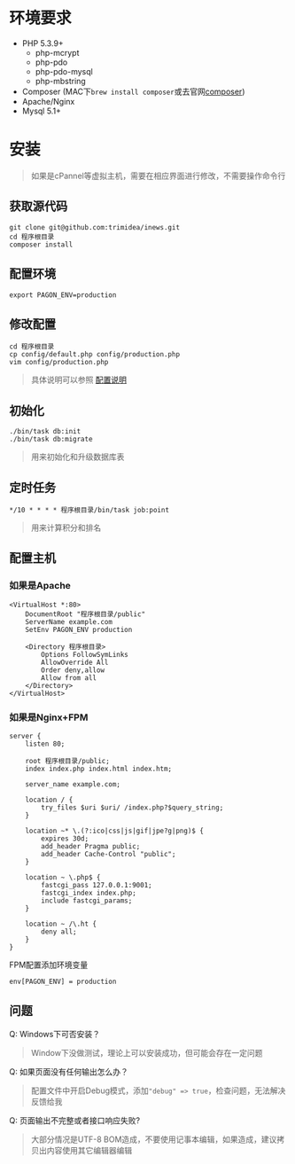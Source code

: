 # 环境要求

- PHP 5.3.9+
  - php-mcrypt
  - php-pdo
  - php-pdo-mysql
  - php-mbstring
- Composer (MAC下`brew install composer`或去官网[composer](http://getcomposer.org))
- Apache/Nginx
- Mysql 5.1+

# 安装

> 如果是cPannel等虚拟主机，需要在相应界面进行修改，不需要操作命令行

## 获取源代码

```
git clone git@github.com:trimidea/inews.git
cd 程序根目录
composer install
```

## 配置环境

```
export PAGON_ENV=production
```

## 修改配置

```
cd 程序根目录
cp config/default.php config/production.php
vim config/production.php
```

> 具体说明可以参照 [配置说明](./02-Setup.md)

## 初始化

```
./bin/task db:init
./bin/task db:migrate
```

> 用来初始化和升级数据库表

## 定时任务

```
*/10 * * * * 程序根目录/bin/task job:point
```

> 用来计算积分和排名

## 配置主机

### 如果是Apache

```
<VirtualHost *:80>
    DocumentRoot "程序根目录/public"
    ServerName example.com
    SetEnv PAGON_ENV production

    <Directory 程序根目录>
        Options FollowSymLinks
        AllowOverride All
        Order deny,allow
        Allow from all
    </Directory>
</VirtualHost>
```

### 如果是Nginx+FPM

```
server {
    listen 80;

	root 程序根目录/public;
	index index.php index.html index.htm;

	server_name example.com;

	location / {
		try_files $uri $uri/ /index.php?$query_string;
	}

	location ~* \.(?:ico|css|js|gif|jpe?g|png)$ {
		expires 30d;
 		add_header Pragma public;
		add_header Cache-Control "public";
	}

	location ~ \.php$ {
		fastcgi_pass 127.0.0.1:9001;
		fastcgi_index index.php;
		include fastcgi_params;
	}

	location ~ /\.ht {
		deny all;
	}
}
```

FPM配置添加环境变量

```
env[PAGON_ENV] = production
```

问题
-----

Q: Windows下可否安装？
> Window下没做测试，理论上可以安装成功，但可能会存在一定问题

Q: 如果页面没有任何输出怎么办？
> 配置文件中开启Debug模式，添加`"debug" => true`，检查问题，无法解决反馈给我

Q: 页面输出不完整或者接口响应失败?
> 大部分情况是UTF-8 BOM造成，不要使用记事本编辑，如果造成，建议拷贝出内容使用其它编辑器编辑